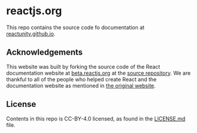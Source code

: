 # reactjs.org

This repo contains the source code fo documentation at [reactunity.github.io](https://reactunity.github.io/).

## Acknowledgements

This website was built by forking the source code of the React documentation website at [beta.reactjs.org](https://beta.reactjs.org) at the [source repository](https://github.com/reactjs/reactjs.org).
We are thankful to all of the people who helped create React and the documentation website as mentioned in [the original website](https://beta.reactjs.org/community/acknowledgements).

## License
Contents in this repo is CC-BY-4.0 licensed, as found in the [LICENSE.md](https://github.com/ReactUnity/reactunity.github.io/blob/main/LICENSE) file.
